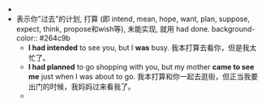 -
- 表示你"过去"的计划, 打算 (即 intend, mean, hope, want, plan, suppose, expect, think, propose和wish等), 未能实现, 就用 had done.
  background-color:: #264c9b
	- **I had intended** to see you, but I **was** busy. 我本打算去看你，但是我太忙了。
	- **I had planned** to go shopping with you, but my mother **came to see me** just when I was about to go. 我本打算和你一起去逛街，但正当我要出门的时候，我妈妈过来看我了。
	-